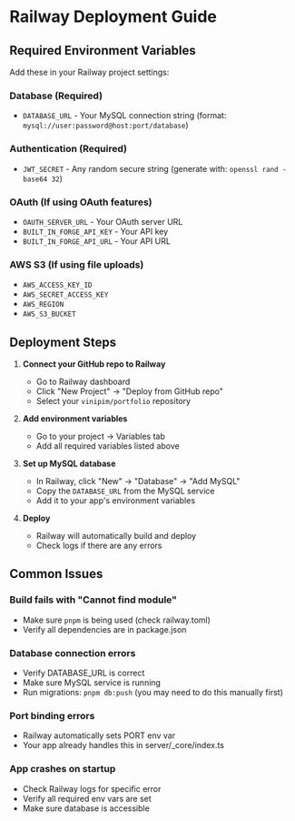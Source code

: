 # Railway Deployment Guide

## Required Environment Variables

Add these in your Railway project settings:

### Database (Required)
- `DATABASE_URL` - Your MySQL connection string (format: `mysql://user:password@host:port/database`)

### Authentication (Required)
- `JWT_SECRET` - Any random secure string (generate with: `openssl rand -base64 32`)

### OAuth (If using OAuth features)
- `OAUTH_SERVER_URL` - Your OAuth server URL
- `BUILT_IN_FORGE_API_KEY` - Your API key
- `BUILT_IN_FORGE_API_URL` - Your API URL

### AWS S3 (If using file uploads)
- `AWS_ACCESS_KEY_ID`
- `AWS_SECRET_ACCESS_KEY`
- `AWS_REGION`
- `AWS_S3_BUCKET`

## Deployment Steps

1. **Connect your GitHub repo to Railway**
   - Go to Railway dashboard
   - Click "New Project" → "Deploy from GitHub repo"
   - Select your `vinipim/portfolio` repository

2. **Add environment variables**
   - Go to your project → Variables tab
   - Add all required variables listed above

3. **Set up MySQL database**
   - In Railway, click "New" → "Database" → "Add MySQL"
   - Copy the `DATABASE_URL` from the MySQL service
   - Add it to your app's environment variables

4. **Deploy**
   - Railway will automatically build and deploy
   - Check logs if there are any errors

## Common Issues

### Build fails with "Cannot find module"
- Make sure `pnpm` is being used (check railway.toml)
- Verify all dependencies are in package.json

### Database connection errors
- Verify DATABASE_URL is correct
- Make sure MySQL service is running
- Run migrations: `pnpm db:push` (you may need to do this manually first)

### Port binding errors
- Railway automatically sets PORT env var
- Your app already handles this in server/_core/index.ts

### App crashes on startup
- Check Railway logs for specific error
- Verify all required env vars are set
- Make sure database is accessible
